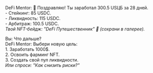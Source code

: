 DeFi Mentor: 🎉 Поздравляю! Ты заработал 300.5 USЦБ за 28 дней.  
          - Стейкинг: 85 USDC.  
          - Ликвидность: 115 USDC.  
          - Арбитраж: 100.5 USDC.  
          *Твой NFT-бейдж: "DeFi Путешественник" 🌟 (сохрани в галерее).*  

Вы: Что дальше?  
DeFi Mentor: Выбери новую цель:  
          1. Заработать 1000$.  
          2. Освоить фарминг NFT.  
          3. Создать свой пул ликвидности.  
          *Или спроси: "Как снизить риски?"*  